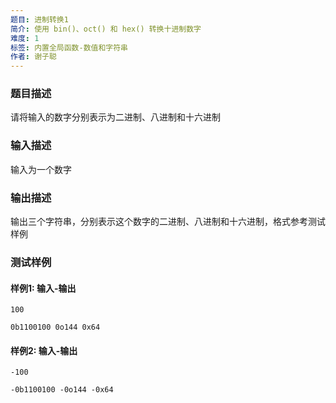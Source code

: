 ```yaml
---
题目: 进制转换1
简介: 使用 bin()、oct() 和 hex() 转换十进制数字
难度: 1
标签: 内置全局函数-数值和字符串
作者: 谢子聪
---
```


### 题目描述

请将输入的数字分别表示为二进制、八进制和十六进制

### 输入描述

输入为一个数字

### 输出描述

输出三个字符串，分别表示这个数字的二进制、八进制和十六进制，格式参考测试样例

### 测试样例

#### 样例1: 输入-输出

```
100
```

```
0b1100100 0o144 0x64
```

#### 样例2: 输入-输出

```
-100
```

```
-0b1100100 -0o144 -0x64
```

